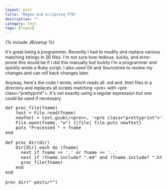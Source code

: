 ```yaml
---
layout: post
title: "Regex and scripting FTW"
description: ""
category: tech
tags: [regex]
---
```

{% include JB/setup %}

It's great being a programmer. Recently I had to modify and replace various matching strings in 26 files. I'm not sure how
tedious, sucky, and error-prone this would be if I did this manually but luckily I'm a programmer and quickly wrote
a Ruby script. I also used Git and Sourcetree to review my changes and can roll back changes later.

Anyway, here's the code I wrote, which reads all .md and .html files in a directory and replaces all scripts matching
 &lt;pre&gt; with &lt;pre class="prettyprint"&gt;. It's not exactly using a regular expression but one could
 be used if necessary.

<pre class="prettyprint">
def proc_file(fname)
	text = File.read(fname)
	newText = text.gsub(/&lt;pre>&gt;, '&lt;pre class="prettyprint"&gt;')
	File.open(fname, "w") {|file| file.puts newText}
	puts "Processed " + fname
end

def proc_dir(dir)
	Dir[dir].each do |fname|
	  next if fname == '.' or fname == '..'
	  next if !fname.include? ".md" and !fname.include? ".html"
	  proc_file(fname)
	end
end

proc_dir("_posts/*")
</pre>